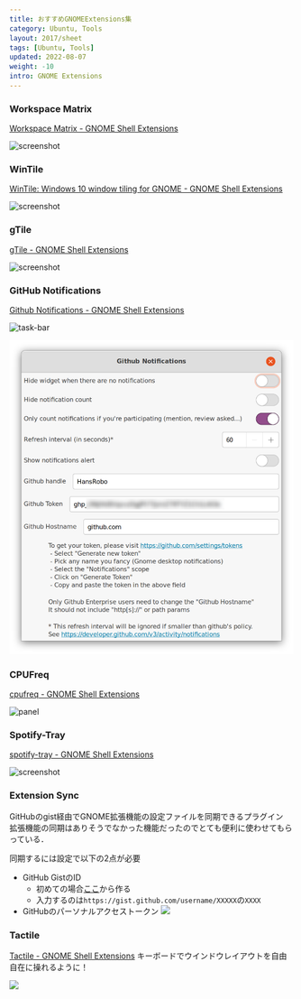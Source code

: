 ```yaml
---
title: おすすめGNOMEExtensions集
category: Ubuntu, Tools
layout: 2017/sheet
tags: [Ubuntu, Tools]
updated: 2022-08-07
weight: -10
intro: GNOME Extensions
---
```




### Workspace Matrix

[Workspace Matrix - GNOME Shell Extensions](https://extensions.gnome.org/extension/1485/workspace-matrix/)

![screenshot](https://extensions.gnome.org/extension-data/screenshots/screenshot_1485.png)

### WinTile

[WinTile: Windows 10 window tiling for GNOME - GNOME Shell Extensions](https://extensions.gnome.org/extension/1723/wintile-windows-10-window-tiling-for-gnome/)

![screenshot](https://extensions.gnome.org/extension-data/screenshots/screenshot_1723.png)

### gTile

[gTile - GNOME Shell Extensions](https://extensions.gnome.org/extension/28/gtile/)

![screenshot](https://extensions.gnome.org/extension-data/screenshots/screenshot_28.png)

### GitHub Notifications

[Github Notifications - GNOME Shell Extensions](https://extensions.gnome.org/extension/1125/github-notifications/)

![task-bar](https://extensions.gnome.org/extension-data/screenshots/screenshot_1125_WJMldKq.png)

![setting](https://raw.githubusercontent.com/HansRobo/mycheatsheets/master/assets/images/github-notifications-settings.png)

### CPUFreq

[cpufreq - GNOME Shell Extensions](https://extensions.gnome.org/extension/1082/cpufreq/)

![panel](https://extensions.gnome.org/extension-data/screenshots/screenshot_1082_8G7gjUt.png)

### Spotify-Tray

[spotify-tray - GNOME Shell Extensions](https://extensions.gnome.org/extension/4472/spotify-tray/)

![screenshot](https://extensions.gnome.org/extension-data/screenshots/screenshot_4472.png)


### Extension Sync
GitHubのgist経由でGNOME拡張機能の設定ファイルを同期できるプラグイン
拡張機能の同期はありそうでなかった機能だったのでとても便利に使わせてもらっている．

同期するには設定で以下の2点が必要
- GitHub GistのID
	- 初めての場合[ここ](https://gist.github.com/)から作る
	- 入力するのは`https://gist.github.com/username/XXXXX`の`XXXX`
- GitHubのパーソナルアクセストークン
![](https://camo.githubusercontent.com/4c0e0828590709add17450112c0e65a9b053f7aef2f6c24df274c3ff263404ae/68747470733a2f2f692e696d6775722e636f6d2f345376334a75732e706e67)

### Tactile
[Tactile - GNOME Shell Extensions](https://extensions.gnome.org/extension/4548/tactile/)
キーボードでウインドウレイアウトを自由自在に操れるように！

![](https://extensions.gnome.org/extension-data/screenshots/screenshot_4548_Xf0qiGj.gif)